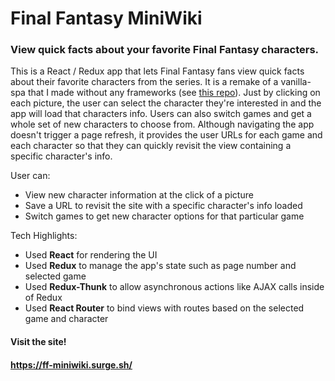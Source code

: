 # Final Fantasy MiniWiki

### View quick facts about your favorite Final Fantasy characters.

This is a React / Redux app that lets Final Fantasy fans view quick facts about their favorite characters from the series.  It is a remake of a vanilla-spa that I made without any frameworks (see [this repo](https://github.com/klcantrell/finalfantasy-miniwiki-vanillaspa)). Just by clicking on each picture, the user can select the character they're interested in and the app will load that characters info.  Users can also switch games and get a whole set of new characters to choose from. Although navigating the app doesn't trigger a page refresh, it provides the user URLs for each game and each character so that they can quickly revisit the view containing a specific character's info.

User can:

* View new character information at the click of a picture
* Save a URL to revisit the site with a specific character's info loaded
* Switch games to get new character options for that particular game

Tech Highlights:

* Used **React** for rendering the UI
* Used **Redux** to manage the app's state such as page number and selected game
* Used **Redux-Thunk** to allow asynchronous actions like AJAX calls inside of Redux
* Used **React Router** to bind views with routes based on the selected game and character

#### Visit the site!
#### https://ff-miniwiki.surge.sh/